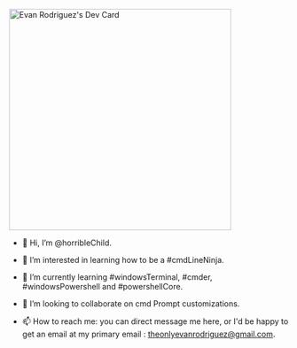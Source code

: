 <a href="https://app.daily.dev/horriblechild"><img src="https://api.daily.dev/devcards/790cb701f93744fd953f3f130de8b14c.png?r=czq" width="400" alt="Evan Rodriguez's Dev Card"/></a>

- 👋 Hi, I’m @horribleChild. 

- 👀 I’m interested in learning how to be a #cmdLineNinja. 

- 🌱 I’m currently learning #windowsTerminal, #cmder, #windowsPowershell and #powershellCore. 

- 💞️ I’m looking to collaborate on cmd Prompt customizations. 

- 📫 How to reach me:  you can direct message me here, or I'd be happy to get an email at my primary email : theonlyevanrodriguez@gmail.com. 


<!---
horriblechild/horriblechild is a ✨ special ✨ repository because its `README.md` (this file) appears on your GitHub profile.
You can click the Preview link to take a look at your changes.
--->
